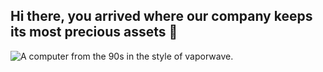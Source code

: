 ## Hi there, you arrived where our company keeps its most precious assets 👋
<picture>
 <source media="(prefers-color-scheme: dark)" srcset="https://dappsassetsdisk.blob.core.windows.net/brandimages/DALL·E 2023-08-14 17.35.53.png">
 <source media="(prefers-color-scheme: light)" srcset="https://dappsassetsdisk.blob.core.windows.net/brandimages/DALL·E 2023-08-14 17.36.34 - A control room from a space agency in the style of vaporwave..png">
 <img alt="A computer from the 90s in the style of vaporwave." src="https://dappsassetsdisk.blob.core.windows.net/brandimages/DALL·E 2023-08-14 17.45.36 - A computer from the 90s in the style of vaporwave.png">
</picture>

<!--

**Here are some ideas to get you started:**

🙋‍♀️ A short introduction - what is your organization all about?
🌈 Contribution guidelines - how can the community get involved?
👩‍💻 Useful resources - where can the community find your docs? Is there anything else the community should know?
🍿 Fun facts - what does your team eat for breakfast?
🧙 Remember, you can do mighty things with the power of [Markdown](https://docs.github.com/github/writing-on-github/getting-started-with-writing-and-formatting-on-github/basic-writing-and-formatting-syntax)
-->
